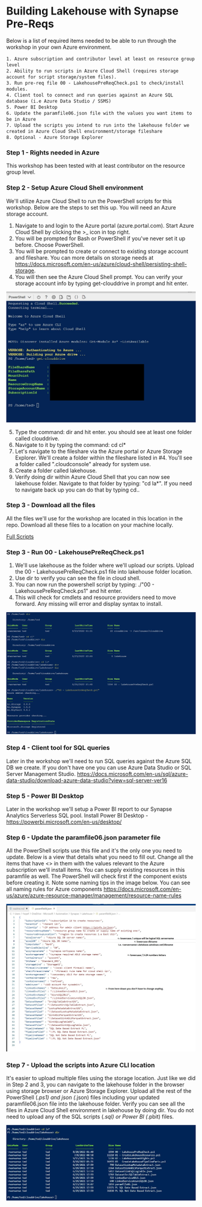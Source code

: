 # Building Lakehouse with Synapse Pre-Reqs
Below is a list of required items needed to be able to run through the workshop in your own Azure environment.  
		
	1. Azure subscription and contributor level at least on resource group level 
	2. Ability to run scripts in Azure Cloud Shell (requires storage account for script storage/system files). 
	3. Run pre-req file 00 - LakehousePreReqCheck.ps1 to check/install modules.  
	4. Client tool to connect and run queries against an Azure SQL database (i.e Azure Data Studio / SSMS)
 	5. Power BI Desktop 
	6. Update the paramfile06.json file with the values you want items to be in Azure
	7. Upload the scripts you intend to run into the lakehouse folder we created in Azure Cloud Shell environment/storage fileshare 
	8. Optional - Azure Storage Explorer 
  



### Step 1 - Rights needed in Azure ###
This workshop has been tested with at least contributor on the resource group level.  

### Step 2 - Setup Azure Cloud Shell environment ###
We'll utilize Azure Cloud Shell to run the PowerShell scripts for this workshop.  Below are the steps to set this up.  You will need an Azure storage account.  

1. Navigate to and login to the Azure portal (azure.portal.com).  Start Azure Cloud Shell by clicking the  >_ icon in top right.  
2. You will be prompted for Bash or PowerShell if you've never set it up before.  Choose PowerShell. 
3. You will be prompted to create or connect to existing storage account and fileshare.  You can more details on storage needs at  https://docs.microsoft.com/en-us/azure/cloud-shell/persisting-shell-storage.  
4. You will then see the Azure Cloud Shell prompt.  You can verify your storage account info by typing get-clouddrive in prompt and hit enter.  

![alt text](https://github.com/hfoley/EDU/blob/master/images/lakehouse/CloudShell02.jpg?raw=true)

5. Type the command:  dir and hit enter.  you should see at least one folder called clouddrive.  
6. Navigate to it by typing the command:  cd cl*  
7. Let's navigate to the fileshare via the Azure portal or Azure Storage Explorer.  We'll create a folder within the fileshare listed in #4.  You'll see a folder called ".cloudconsole" already for system use.  
8. Create a folder called lakehouse. 
9. Verify doing dir within Azure Cloud Shell that you can now see lakehouse folder.  Navigate to that folder by typing: "cd la*".  If you need to navigate back up you can do that by typing cd..

### Step 3 - Download all the files ###
All the files we'll use for the workshop are located in this location in the repo.  Download all these files to a location on your machine locally. 

[Full Scripts](https://github.com/hfoley/lakehouse/tree/main/scripts) 

### Step 3 - Run 00 - LakehousePreReqCheck.ps1 ###
1. We'll use lakehouse as the folder where we'll upload our scripts.  Upload the 00 - LakehousePreReqCheck.ps1 file into lakehouse folder location. 
2. Use dir to verify you can see the file in cloud shell.  
3. You can now run the powershell script by typing: ./"00 - LakehousePreReqCheck.ps1" and hit enter. 
4. This will check for cmdlets and resource providers need to move forward.  Any missing will error and display syntax to install. 

![alt text](https://github.com/hfoley/EDU/blob/master/images/lakehouse/CloudShell03.jpg?raw=true)
		
	
### Step 4 - Client tool for SQL queries ###
Later in the workshop we'll need to run SQL queries against the Azure SQL DB we create.  If you don't have one you can use Azure Data Studio or SQL Server Management Studio. https://docs.microsoft.com/en-us/sql/azure-data-studio/download-azure-data-studio?view=sql-server-ver16

### Step 5 - Power BI Desktop ###
Later in the workshop we'll setup a Power BI report to our Synapse Analytics Serverless SQL pool.  Install Power BI Desktop - https://powerbi.microsoft.com/en-us/desktop/

### Step 6 - Update the paramfile06.json parameter file ### 
All the PowerShell scripts use this file and it's the only one you need to update.  Below is a view that details what you need to fill out.  Change all the items that have <> in them with the values relevant to the Azure subscription we'll install items.  You can supply existing resources in this paramfile as well.  The PowerShell will check first if the component exists before creating it.  Note some naming tips in the image below.  You can see all naming rules for Azure components https://docs.microsoft.com/en-us/azure/azure-resource-manager/management/resource-name-rules

![alt text](https://github.com/hfoley/EDU/blob/master/images/lakehouse/paramfile06.jpg?raw=true)

### Step 7 - Upload the scripts into Azure CLI location ### 
It's easier to upload multiple files using the storage location.  Just like we did in Step 2 and 3, you can navigate to the lakehouse folder in the browser using storage browser or Azure Storage Explorer.  Upload all the rest of the PowerShell (*.ps1) and json (*.json) files including your updated paramfile06.json file into the lakehouse folder.  Verify you can see all the files in Azure Cloud Shell environment in lakehouse by doing dir.  You do not need to upload any of the SQL scripts (*.sql) or Power BI (*.pbit) files.  

![alt text](https://github.com/hfoley/EDU/blob/master/images/lakehouse/scripts01.jpg?raw=true)
